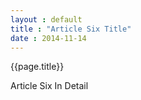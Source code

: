 ```yaml
---
layout : default
title : "Article Six Title"
date : 2014-11-14
---
```



<h>{{page.title}}</h>

Article Six In Detail
